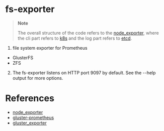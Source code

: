 # fs-exporter

> **Note**
>
> The overall structure of the code refers to the [node_exporter], where the cli part refers to [k8s] and the log part refers to [etcd]. 

1. file system exporter for Prometheus
  - GlusterFS
  - ZFS

2. The fs-exporter listens on HTTP port 9097 by default. See the --help output for more options.

# References
- [node_exporter]
- [gluster-prometheus]
- [gluster_exporter]

[node_exporter]:https://github.com/prometheus/node_exporter
[k8s]:https://github.com/kubernetes/kubernetes
[etcd]:https://github.com/etcd-io/etcd
[gluster-prometheus]:https://github.com/gluster/gluster-prometheus
[gluster_exporter]:https://github.com/ofesseler/gluster_exporter

